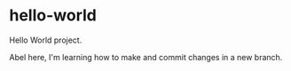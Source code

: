 # hello-world
Hello World project. 

Abel here, I'm learning how to make and commit changes in a new branch.
